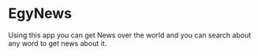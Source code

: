 # EgyNews
Using this app you can get News over the world and you can search about any word to get news about it.
